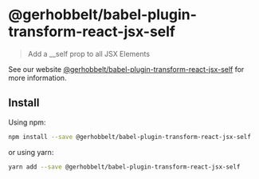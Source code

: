 # @gerhobbelt/babel-plugin-transform-react-jsx-self

> Add a __self prop to all JSX Elements

See our website [@gerhobbelt/babel-plugin-transform-react-jsx-self](https://new.babeljs.io/docs/en/next/babel-plugin-transform-react-jsx-self.html) for more information.

## Install

Using npm:

```sh
npm install --save @gerhobbelt/babel-plugin-transform-react-jsx-self
```

or using yarn:

```sh
yarn add --save @gerhobbelt/babel-plugin-transform-react-jsx-self
```
